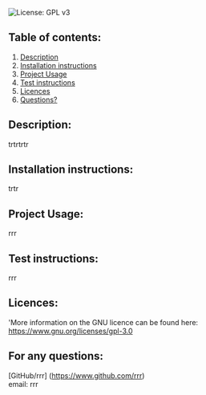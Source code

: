 
![License: GPL v3](https://img.shields.io/badge/License-GPLv3-blue.svg)
## Table of contents:
1. [Description](##-description:)
2. [Installation instructions](##-installation-instructions:)
3. [Project Usage](##-project-usage:)
4. [Test instructions](##-test-instructions:)
5. [Licences](##-licences:)
6. [Questions?](##-for-any-questions:)
## Description:
trtrtrtr
## Installation instructions:
trtr
## Project Usage:
rrr
## Test instructions:
rrr
## Licences:
'More information on the GNU licence can be found here: <https://www.gnu.org/licenses/gpl-3.0>
## For any questions:
[GitHub/rrr] (https://www.github.com/rrr)<br>
email: rrr
